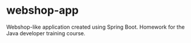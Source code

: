 # webshop-app
Webshop-like application created using Spring Boot. Homework for the Java developer training course.